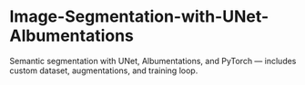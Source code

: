 # Image-Segmentation-with-UNet-Albumentations
Semantic segmentation with UNet, Albumentations, and PyTorch — includes custom dataset, augmentations, and training loop.
